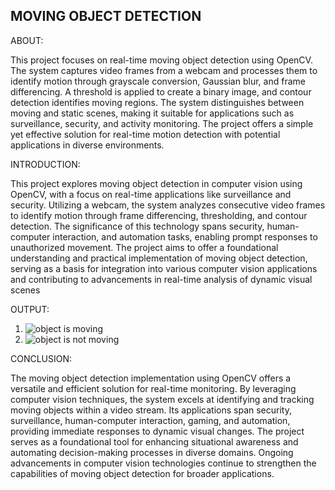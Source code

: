 ## MOVING OBJECT DETECTION

ABOUT:

This project focuses on real-time moving object detection using OpenCV. The system captures video frames from a webcam and processes them to identify motion through grayscale conversion, Gaussian blur, and frame differencing. A threshold is applied to create a binary image, and contour detection identifies moving regions. The system distinguishes between moving and static scenes, making it suitable for applications such as surveillance, security, and activity monitoring. The project offers a simple yet effective solution for real-time motion detection with potential applications in diverse environments.


INTRODUCTION:

This project explores moving object detection in computer vision using OpenCV, with a focus on real-time applications like surveillance and security. Utilizing a webcam, the system analyzes consecutive video frames to identify motion through frame differencing, thresholding, and contour detection. The significance of this technology spans security, human-computer interaction, and automation tasks, enabling prompt responses to unauthorized movement. The project aims to offer a foundational understanding and practical implementation of moving object detection, serving as a basis for integration into various computer vision applications and contributing to advancements in real-time analysis of dynamic visual scenes

OUTPUT:

1. ![object is moving](https://github.com/HariniAnbarasan2004/MoveDetect/assets/157616655/3ca94610-41e8-4e37-bcad-dfbfbbb6ea4d)
2. ![object is not moving](https://github.com/HariniAnbarasan2004/MoveDetect/assets/157616655/5f4fd9d3-cb93-48bf-93f5-15f4df15b137)

CONCLUSION:

The moving object detection implementation using OpenCV offers a versatile and efficient solution for real-time monitoring. By leveraging computer vision techniques, the system excels at identifying and tracking moving objects within a video stream. Its applications span security, surveillance, human-computer interaction, gaming, and automation, providing immediate responses to dynamic visual changes. The project serves as a foundational tool for enhancing situational awareness and automating decision-making processes in diverse domains. Ongoing advancements in computer vision technologies continue to strengthen the capabilities of moving object detection for broader applications.
